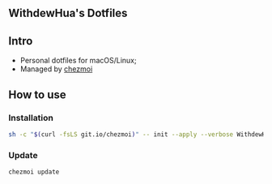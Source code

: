 ## WithdewHua's Dotfiles

## Intro

- Personal dotfiles for macOS/Linux;
- Managed by [chezmoi](https://github.com/twpayne/chezmoi)

## How to use

### Installation

```bash
sh -c "$(curl -fsLS git.io/chezmoi)" -- init --apply --verbose WithdewHua
```

### Update

```bash
chezmoi update
```
